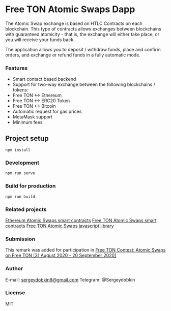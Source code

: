 # Free TON Atomic Swaps Dapp

The Atomic Swap exchange is based on HTLC Contracts on each blockchain. This type of contracts allows exchanges between blockchains with guaranteed atomicity - that is, the exchange will either take place, or you will receive your funds back.

The application allows you to deposit / withdraw funds, place and confirm orders, and exchange or refund funds in a fully automatic mode.

### Features

- Smart contact based backend
- Support for two-way exchange between the following blockchains / tokens:
 - Free TON <-> Ethereum
 - Free TON <-> ERC20 Token
 - Free TON <-> Bitcoin
- Automatic request for gas prices
- MetaMask support
- Minimum fees

## Project setup
```
npm install
```

### Development
```
npm run serve
```

### Build for production
```
npm run build
```

### Related projects
[Ethereum Atomic Swaps smart contracts](https://github.com/ton-swaps/ethswap)
[Free TON Atomic Swaps smart contracts](https://github.com/ton-swaps/tonswapsmc)
[Free TON Atomic Swaps javascript library](https://github.com/ton-swaps/tonswaplib)

### Submission
This remark was added for participation in [Free TON Contest: Atomic Swaps on Free TON [31 August 2020 - 20 September 2020]](https://forum.freeton.org/t/contest-atomic-swaps-on-free-ton-31-august-2020-20-september-2020/2508)

### Author
E-mail: sergeydobkin8@gmail.com
Telegram: @Sergeydobkin

### License
MIT
